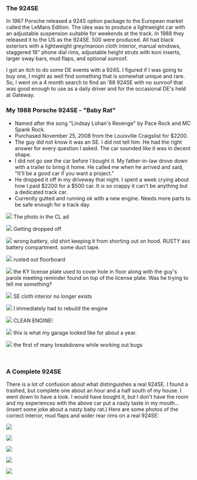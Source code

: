 ### The 924SE

In 1987 Porsche released a 924S option package to the European market
called the LeMans Edition. The idea was to produce a lightweight car
with an adjustable suspension suitable for weekends at the track. In
1988 they released it to the US as the 924SE. 500 were produced. All had
black exteriors with a lightweight grey/maroon cloth interior, manual
windows, staggered 16" phone dial rims, adjustable height struts with
koni inserts, larger sway bars, mud flaps, and optional sunroof.

I got an itch to do some DE events with a 924S. I figured if I was going
to buy one, I might as well find something that is somewhat unique and
rare. So, I went on a 4 month search to find an '88 924SE with no
sunroof that was good enough to use as a daily driver and for the
occasional DE's held at Gateway.

### My 1988 Porsche 924SE - "Baby Rat"

-   Named after the song "Lindsay Lohan's Revenge" by Pace Rock and MC
    Spank Rock.
-   Purchased November 25, 2008 from the Louisville Craigslist for
    \$2200.
-   The guy did not know it was an SE. I did not tell him. He had the
    right answer for every question I asked. The car sounded like it was
    in decent shape.
-   I did not go see the car before I bought it. My father-in-law drove
    down with a trailer to bring it home. He called me when he arrived
    and said, "It'll be a good car if you want a project."
-   He dropped it off in my driveway that night. I spent a week crying
    about how I paid \$2200 for a \$500 car. It is so crappy it can't be
    anything but a dedicated track car.
-   Currently gutted and running ok with a new engine. Needs more parts
    to be safe enough for a track day.

![](media/924SECLAd.jpg) The photo in the CL ad

![](media/924SEtrailer.jpg) Getting dropped off

![](media/924SEbattery.jpg) wrong battery, old shirt keeping it from
shorting out on hood. RUSTY ass battery compartment. some duct tape.

![](media/924SErustyFloorboard.jpg) rusted out floorboard

![](media/924SEparole.jpg) the KY license plate used to cover hole in
floor along with the guy's parole meeting reminder found on top of the
license plate. Was he trying to tell me something?

![](media/924SEinterior.jpg) SE cloth interior no longer exists

![](media/924SEengine.jpg) I immediately had to rebuild the engine

![](media/924SEcleanEngine.jpg) CLEAN ENGINE!

![](media/924SEengineInstall.jpg) this is what my garage looked like for
about a year.

![](media/924SEfirstBreakdown.jpg) the first of many breakdowns while
working out bugs

 

### A Complete 924SE

There is a lot of confusion about what distinguishes a real 924SE. I
found a trashed, but complete one about an hour and a half south of my
house. I went down to have a look. I would have bought it, but I don't
have the room and my experiences with the above car put a nasty taste in
my mouth… (insert some joke about a nasty baby rat.) Here are some
photos of the correct interior, mud flaps and wider rear rims on a real
924SE:

![](media/924SEsemo1.jpg)

![](media/924SEsemo2.jpg)

![](media/924SEsemo3.jpg)

![](media/924SEsemo4.jpg)

![](media/924SEsemo5.jpg)
